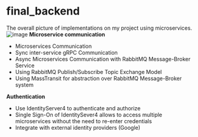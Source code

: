 # final_backend
The overall picture of implementations on my project using microservices.
![image](https://github.com/ThienDuc1112/final_backend/assets/95234772/56c96287-57a4-44ae-9f62-64770538b5a3)
**Microservice communication**
+ Microservices Communication
+ Sync inter-service gRPC Communication
+ Async Microservices Communication with RabbitMQ Message-Broker Service
+ Using RabbitMQ Publish/Subscribe Topic Exchange Model
+ Using MassTransit for abstraction over RabbitMQ Message-Broker system

**Authentication**
+ Use IdentityServer4 to authenticate and authorize
+ Single Sign-On of IdentitySever4 allows to access multiple microservices without the need to re-enter credentials
+ Integrate with external identity providers (Google) 

